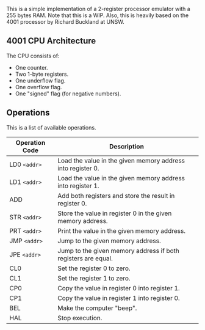 This is a simple implementation of a 2-register processor emulator with a 255 bytes RAM. Note that this is a WIP. Also, this is heavily based on the 4001 processor by Richard Buckland at UNSW.

## 4001 CPU Architecture
The CPU consists of:

- One counter.
- Two 1-byte registers.
- One underflow flag.
- One overflow flag.
- One "signed" flag (for negative numbers).


## Operations
This is a list of available operations.

Operation Code | Description
---------------|--------------------------------------------------------------
LD0 `<addr>`   | Load the value in the given memory address into register 0.
LD1 `<addr>`   | Load the value in the given memory address into register 1.
ADD            | Add both registers and store the result in register 0.
STR `<addr>`   | Store the value in register 0 in the given memory address.
PRT `<addr>`   | Print the value in the given memory address.
JMP `<addr>`   | Jump to the given memory address.
JPE `<addr>`   | Jump to the given memory address if both registers are equal.
CL0            | Set the register 0 to zero.
CL1            | Set the register 1 to zero.
CP0            | Copy the value in register 0 into register 1.
CP1            | Copy the value in register 1 into register 0.
BEL            | Make the computer "beep".
HAL            | Stop execution. 